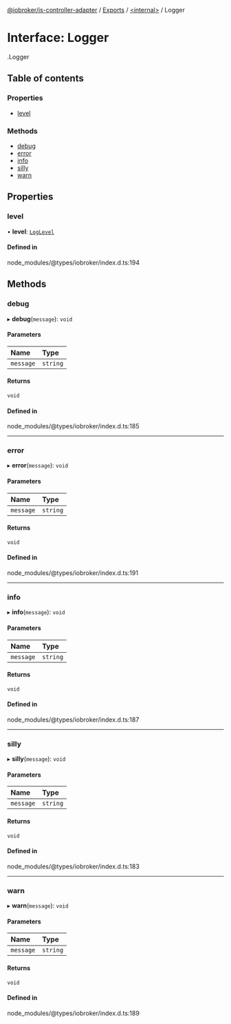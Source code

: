 [@iobroker/js-controller-adapter](../README.md) / [Exports](../modules.md) / [<internal\>](../modules/internal_.md) / Logger

# Interface: Logger

[<internal>](../modules/internal_.md).Logger

## Table of contents

### Properties

- [level](internal_.Logger-1.md#level)

### Methods

- [debug](internal_.Logger-1.md#debug)
- [error](internal_.Logger-1.md#error)
- [info](internal_.Logger-1.md#info)
- [silly](internal_.Logger-1.md#silly)
- [warn](internal_.Logger-1.md#warn)

## Properties

### level

• **level**: [`LogLevel`](../modules/internal_.md#loglevel)

#### Defined in

node_modules/@types/iobroker/index.d.ts:194

## Methods

### debug

▸ **debug**(`message`): `void`

#### Parameters

| Name | Type |
| :------ | :------ |
| `message` | `string` |

#### Returns

`void`

#### Defined in

node_modules/@types/iobroker/index.d.ts:185

___

### error

▸ **error**(`message`): `void`

#### Parameters

| Name | Type |
| :------ | :------ |
| `message` | `string` |

#### Returns

`void`

#### Defined in

node_modules/@types/iobroker/index.d.ts:191

___

### info

▸ **info**(`message`): `void`

#### Parameters

| Name | Type |
| :------ | :------ |
| `message` | `string` |

#### Returns

`void`

#### Defined in

node_modules/@types/iobroker/index.d.ts:187

___

### silly

▸ **silly**(`message`): `void`

#### Parameters

| Name | Type |
| :------ | :------ |
| `message` | `string` |

#### Returns

`void`

#### Defined in

node_modules/@types/iobroker/index.d.ts:183

___

### warn

▸ **warn**(`message`): `void`

#### Parameters

| Name | Type |
| :------ | :------ |
| `message` | `string` |

#### Returns

`void`

#### Defined in

node_modules/@types/iobroker/index.d.ts:189

